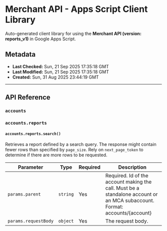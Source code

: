 # Merchant API - Apps Script Client Library

Auto-generated client library for using the **Merchant API (version: reports_v1)** in Google Apps Script.

## Metadata

- **Last Checked:** Sun, 21 Sep 2025 17:35:18 GMT
- **Last Modified:** Sun, 21 Sep 2025 17:35:18 GMT
- **Created:** Sun, 31 Aug 2025 23:44:19 GMT



---

## API Reference

### `accounts`

### `accounts.reports`

#### `accounts.reports.search()`

Retrieves a report defined by a search query. The response might contain fewer rows than specified by `page_size`. Rely on `next_page_token` to determine if there are more rows to be requested.

| Parameter | Type | Required | Description |
|---|---|---|---|
| `params.parent` | `string` | Yes | Required. Id of the account making the call. Must be a standalone account or an MCA subaccount. Format: accounts/{account} |
| `params.requestBody` | `object` | Yes | The request body. |